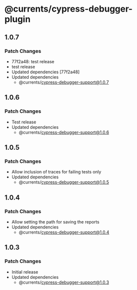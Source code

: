 # @currents/cypress-debugger-plugin

## 1.0.7

### Patch Changes

- 77f2a48: test release
- test release
- Updated dependencies [77f2a48]
- Updated dependencies
  - @currents/cypress-debugger-support@1.0.7

## 1.0.6

### Patch Changes

- Test release
- Updated dependencies
  - @currents/cypress-debugger-support@1.0.6

## 1.0.5

### Patch Changes

- Allow inclusion of traces for failing tests only
- Updated dependencies
  - @currents/cypress-debugger-support@1.0.5

## 1.0.4

### Patch Changes

- Allow setting the path for saving the reports
- Updated dependencies
  - @currents/cypress-debugger-support@1.0.4

## 1.0.3

### Patch Changes

- Initial release
- Updated dependencies
  - @currents/cypress-debugger-support@1.0.3
